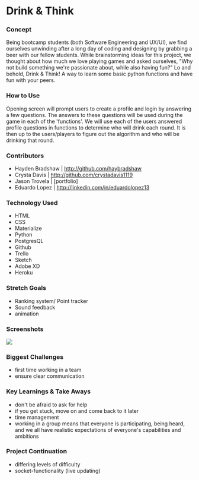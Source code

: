 # Drink & Think

### Concept
Being bootcamp students (both Software Engineering and UX/UI), we find ourselves unwinding after a long day of coding and designing by grabbing a beer with our fellow students. While brainstorming ideas for this project, we thought about how much we love playing games and asked ourselves, "Why not build something we're passionate about, while also having fun?" Lo and behold, Drink & Think! A way to learn some basic python functions and have fun with your peers.

### How to Use
Opening screen will prompt users to create a profile and login by answering a few questions. The answers to these questions will be used during the game in each of the 'functions'. 
We will use each of the users answered profile questions in functions to determine who will drink each round. It is then up to the users/players to figure out the algorithm and who will be drinking that round.

### Contributors
* Hayden Bradshaw |
    http://github.com/haybradshaw
* Crysta Davis |
    http://github.com/crystadavis1119
* Jason Trovela |
    [portfolio]
* Eduardo Lopez |
    http://linkedin.com/in/eduardolopez13

### Technology Used
* HTML
* CSS
* Materialize 
* Python
* PostgresQL
* Github
* Trello
* Sketch
* Adobe XD
* Heroku

### Stretch Goals
* Ranking system/ Point tracker
* Sound feedback
* animation

### Screenshots
![](./images/homepage.png)


### Biggest Challenges
* first time working in a team
* ensure clear communication

### Key Learnings & Take Aways
* don't be afraid to ask for help
* if you get stuck, move on and come back to it later
* time management 
* working in a group means that everyone is participating, being heard, and we all have realistic expectations of everyone's capabilities and ambitions

### Project Continuation
* differing levels of difficulty 
* socket-functionality (live updating)

